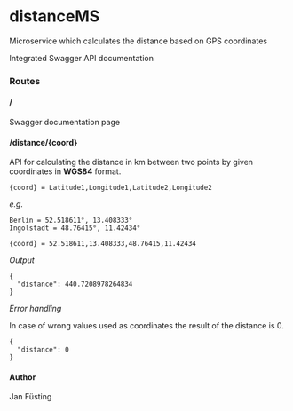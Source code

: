 # distanceMS
Microservice which calculates the distance based on GPS coordinates

Integrated Swagger API documentation

### Routes
#### /
Swagger documentation page

#### /distance/{coord}
API for calculating the distance in km between two points by given coordinates in **WGS84** format.
```
{coord} = Latitude1,Longitude1,Latitude2,Longitude2
```

*e.g.*
```
Berlin = 52.518611°, 13.408333°
Ingolstadt = 48.76415°, 11.42434°

{coord} = 52.518611,13.408333,48.76415,11.42434
```

*Output*
```
{
  "distance": 440.7208978264834
}
```

*Error handling*

In case of wrong values used as coordinates the result of the distance is 0.
```
{
  "distance": 0
}
```


#### Author
Jan Füsting
